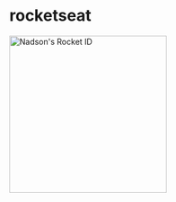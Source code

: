 # rocketseat

<a href="https://app.rocketseat.com.br/me/nadson"><img src="https://app.rocketseat.com.br/api/rocketid/share?slug=nadson&type=card" width="280" alt="Nadson's Rocket ID"/></a>
